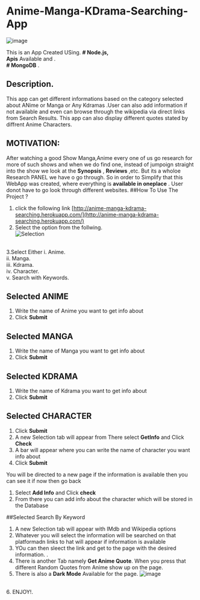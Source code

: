 ﻿# Anime-Manga-KDrama-Searching-App
 ![image](https://user-images.githubusercontent.com/92802892/172531406-abcc2608-d6c5-4bce-8fdb-64b6e30cd371.png)

This is an App Created USing.
**# Node.js,** <br>
**Apis** Available and .<br>
**# MongoDB** . <br>
## Description.
This app can get different informations based on the category selected about ANime or Manga or Any Kdramas .User can also add information if not available and even can browse through the wikipedia via direct links from Search Results. This app can also display different quotes stated by diffrent Anime Characters.

## MOTIVATION:
After watching a good Show Manga,Anime every one of us go research for more of such shows and when we do find one, instead of jumpoign straight into the show we look at the **Synopsis** , **Reviews** ,etc. But its a wholoe Research PANEL we have o go through.
So in order to Simplify that this WebApp was created, where everything is **available in oneplace** . User donot have to go look through different websites.
##How To Use The Project ?
1. click the following link [http://anime-manga-kdrama-searching.herokuapp.com/](http://anime-manga-kdrama-searching.herokuapp.com/)
2. Select the option from the follwing.<br>
  ![Selection](https://user-images.githubusercontent.com/92802892/172529451-e3768840-8770-4f2b-b6f8-09afb710ea46.png)
<br>
3.Select Either 
  i.   Anime.<br>
  ii.  Manga.<br>
  iii. Kdrama.<br>
  iv.  Character.<br>
  v.   Search with Keywords.<br>
  
 ## Selected ANIME
 1. Write the name of Anime you want to get info about
 2. Click **Submit**
 
 ## Selected MANGA
 1. Write the name of Manga you want to get info about
 2. Click **Submit**

## Selected KDRAMA
 1. Write the name of Kdrama you want to get info about
 2. Click **Submit**

## Selected CHARACTER
 1. Click **Submit**
 2. A new Selection tab will appear from There select **GetInfo** and Click **Check**
 3. A bar will appear where you can write the name of character you want info about
 4. Click **Submit**
 
 You will be directed to a new page if the information is available then you can see it if now then go back
 1. Select **Add Info** and Click **check**
 2. From there you can add info about the character which will be stored in the Database 

##Selected Search By Keyword
 1. A new Selection tab will appear with IMdb and Wikipedia options
 2. Whatever you will select the information will be searched on that platformadn links to hat will appear if information is available
 3. YOu can then sleect the link and get to the page with the desired information.
  .<br>
4. There is another Tab namely **Get Anime Quote**.
    When you press that different Random Quotes from Anime show up on the page.
5. There is also a **Dark Mode** Available for the page.
  ![image](https://user-images.githubusercontent.com/92802892/172531494-9c6be798-58de-4655-a7b6-909ea049fd0f.png)

<br>
6. ENJOY!.
